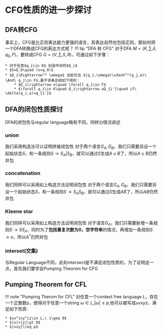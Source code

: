 # CFG性质的进一步探讨
## DFA转CFG
事实上，CFG是比正则表达能力更强的语言，其表达自然也包括正则，那如何把一个DFA转换成CFG的表达方式呢？
!!! tip "DFA 转 CFG"
    对于DFA $M=(K,\sum,\delta,q_0,F)$，要转成CFG $G=(V,\sum,S,R)$，可通过如下步骤：

    * 对于任意$q_i\in K$ 创造中间符$Q_i$
    * $S=Q_0\quad (s=q_0)$ 
    * $Q_i\Rightarrow^* \omega$ 当前仅当 $(q_i,\omega)\vdash^*(q_j,e)\ \And\ q_j\in F$,基于该条总结如下规则：
        * $Q_i\rightarrow e\quad \forall q_i\in F$
        * $\forall q_i\in K\quad Q_i\rightarrow aQ_{i'}\quad if\ \delta(q_i,a)=q_{i'}$
  
## DFA的闭包性质探讨
DFA的闭包性与regular language略有不同，同样分情况讲述
### union
我们采用构造法可以证明拼接闭包性
对于两个语言$G_A,G_B$，我们只需要另设一个起始状态$S$，和一条规则$S\rightarrow S_A|S_B$，就可以通过$S$生成$A\cup B$了，所以$A\cup B$仍然并包 

### concatenation
我们同样可以采用如上构造方法证明闭包性
对于两个语言$G_A,G_B$，我们只需要另设一个起始状态$S$，和一条规则$S\rightarrow S_AS_B$，就可以通过$S$生成$AB$了，所以$AB$仍然并包 

### Kleene star
我们同样可以采用如上构造方法证明闭包性
对于语言$G_A$，我们只需要新增一条规则$S\rightarrow SS_A$，同时为了**包括重复次数为0，空字符串**的情况，再增加一条规则$S\rightarrow e$，所以$A^*$仍然并包 

### interset(交集)
与Regular Language不同，此处intersect是不满足闭包性质的，为了证明这一点，首先我们要学会Pumping Theorem for CFG

## Pumping Theorem for CFL
!!! note "Pumping Therom for CFL"
    对任意一个context free language $L$，存在一个正整数p，使得对于任意一个string $\omega\in L$,$|\omega|\geq p$,他可以被写成$uvxyz$，满足如下性质:

    * $uv^ixy^iz\in L,\ i\geq 0$
    * $|v|+|y|\gt 0$
    * $|vxy|\leq p$